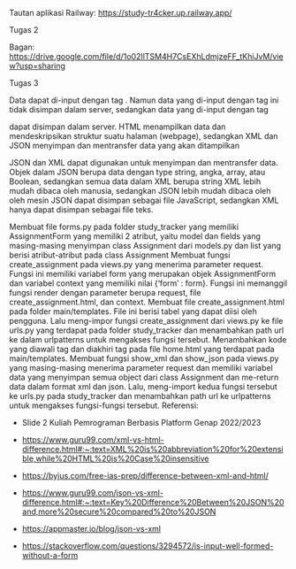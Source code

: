 Tautan aplikasi Railway: https://study-tr4cker.up.railway.app/

Tugas 2

Bagan: https://drive.google.com/file/d/1o02IlTSM4H7CsEXhLdmjzeFF_tKhiJvM/view?usp=sharing

Tugas 3 

Data dapat di-input dengan tag . Namun data yang di-input dengan tag ini tidak disimpan dalam server, sedangkan data yang di-input dengan tag

dapat disimpan dalam server.
HTML menampilkan data dan mendeskripsikan struktur suatu halaman (webpage), sedangkan XML dan JSON menyimpan dan mentransfer data yang akan ditampilkan

JSON dan XML dapat digunakan untuk menyimpan dan mentransfer data. Objek dalam JSON berupa data dengan type string, angka, array, atau Boolean, sedangkan semua data dalam XML berupa string XML lebih mudah dibaca oleh manusia, sedangkan JSON lebih mudah dibaca oleh oleh mesin JSON dapat disimpan sebagai file JavaScript, sedangkan XML hanya dapat disimpan sebagai file teks.

Membuat file forms.py pada folder study_tracker yang memiliki AssignmentForm yang memiliki 2 atribut, yaitu model dan fields yang masing-masing menyimpan class Assignment dari models.py dan list yang berisi atribut-atribut pada class Assignment
Membuat fungsi create_assignment pada views.py yang menerima parameter request. Fungsi ini memiliki variabel form yang merupakan objek AssignmentForm dan variabel context yang memiliki nilai {‘form’ : form}. Fungsi ini memanggil fungsi render dengan parameter berupa request, file create_assignment.html, dan context.
Membuat file create_assignment.html pada folder main/templates. File ini berisi tabel yang dapat diisi oleh pengguna. Lalu meng-impor fungsi create_assignment dari views.py ke file urls.py yang terdapat pada folder study_tracker dan menambahkan path url ke dalam urlpatterns untuk mengakses fungsi tersebut.
Menambahkan kode yang diawali tag dan diakhiri tag pada file home.html yang terdapat pada main/templates.
Membuat fungsi show_xml dan show_json pada views.py yang masing-masing menerima parameter request dan memiliki variabel data yang menyimpan semua object dari class Assignment dan me-return data dalam format xml dan json. Lalu, meng-import kedua fungsi tersebut ke urls.py pada study_tracker dan menambahkan path url ke urlpatterns untuk mengakses fungsi-fungsi tersebut.
Referensi:

* Slide 2 Kuliah Pemrograman Berbasis Platform Genap 2022/2023

* https://www.guru99.com/xml-vs-html-difference.html#:~:text=XML%20is%20abbreviation%20for%20extensible,while%20HTML%20is%20Case%20insensitive

* https://byjus.com/free-ias-prep/difference-between-xml-and-html/

* https://www.guru99.com/json-vs-xml-difference.html#:~:text=Key%20Difference%20Between%20JSON%20and,more%20secure%20compared%20to%20JSON

* https://appmaster.io/blog/json-vs-xml

* https://stackoverflow.com/questions/3294572/is-input-well-formed-without-a-form